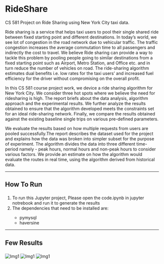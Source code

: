 # RideShare
CS 581 Project on Ride Sharing using New York City taxi data. 

Ride sharing is a service that helps taxi users to pool their single shared ride between fixed starting point and different destinations. In today’s world, we see lot of congestion in the road network due to vehicular traffic. The traffic congestion increases the average commutation time to all passengers and indirectly the cost to travel. We believe Ride sharing can provide a way to tackle this problem by pooling people going to similar destinations from a fixed starting point such as Airport, Metro Station, and Office etc. and in turn reduce the number of vehicles on road. The ride-sharing algorithm estimates dual benefits i.e. low rates for the taxi users’ and increased fuel efficiency for the driver without compromising on the overall profit.

In this CS 581 course project work, we device a ride sharing algorithm for New York City. We consider three hot spots where we believe the need for ridesharing is high. The report briefs about the data analysis, algorithm approach and the experimental results. We further analyze the results obtained to ensure that the algorithm developed meets the constraints set for an ideal ride-sharing network. Finally, we compare the results obtained against the existing baseline single trips on various pre-defined parameters.

We evaluate the results based on how multiple requests from users are pooled successfully.The report describes the dataset used for the project and explains how the data was broken into simpler subset for the purpose of experiment. The algorithm divides the data into three different time-period namely - peak hours, normal hours and non-peak hours to consider various factors. We provide an estimate on how the algorithm would evaluate the routes in real time, using the algorithm derived from historical data. 


- - - -

## How To Run
###
<ol>
<li>To run this Jupyter project, Please open the code.ipynb in jupyter notrebook and run it to generate the results</li>
<li>The dependencies that need to be installed are: </li> 
<ul>
<li>pymysql</li>
<li> haversine</li>
</ul>
</ol>

- - - -

## Few Results
###

![Img1](https://github.com/Tejusbharadwaj/RideShare/tree/master/Images/img1.png)
![Img1](https://github.com/Tejusbharadwaj/RideShare/tree/master/Images/img2.png)
![Img1](https://github.com/Tejusbharadwaj/RideShare/tree/master/Images/img3.png)



